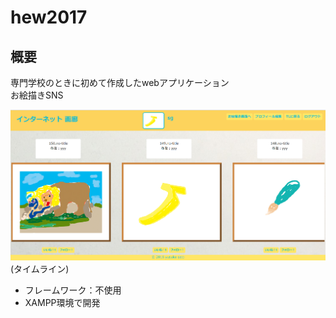 # hew2017
## 概要
専門学校のときに初めて作成したwebアプリケーション  
お絵描きSNS  

![TL画像](./internet_gallery.jpg)
(タイムライン)
- フレームワーク：不使用
- XAMPP環境で開発
